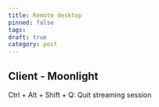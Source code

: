 ```yaml
---
title: Remote desktop
pinned: false
tags: 
draft: true
category: post
---
```

## Client - Moonlight

Ctrl + Alt + Shift + Q: Quit streaming session
